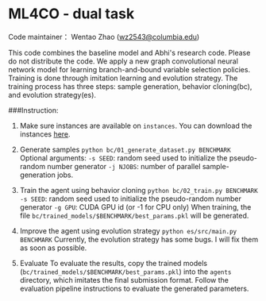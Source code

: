 #  ML4CO - dual task

Code maintainer： Wentao Zhao (wz2543@columbia.edu)

This code combines the baseline model and Abhi's research code. Please do not distribute the code.
We apply a new graph convolutional neural network model for learning branch-and-bound variable selection policies.
Training is done through imitation learning and evolution strategy. 
The training process has three steps: sample generation, behavior cloning(bc), and evolution strategy(es).


###Instruction:

1. Make sure instances are available on `instances`. You can download the instances [here](https://drive.google.com/file/d/1MytdY3IwX_aFRWdoc0mMfDN9Xg1EKUuq/view).

2. Generate samples
`python bc/01_generate_dataset.py BENCHMARK`
Optional arguments:
`-s SEED`: random seed used to initialize the pseudo-random number generator
`-j NJOBS`: number of parallel sample-generation jobs.

3. Train the agent using behavior cloning
`python bc/02_train.py BENCHMARK`
`-s SEED`: random seed used to initialize the pseudo-random number generator
`-g GPU`: CUDA GPU id (or -1 for CPU only)
When training, the file `bc/trained_models/$BENCHMARK/best_params.pkl` will be generated.

4. Improve the agent using evolution strategy
`python es/src/main.py BENCHMARK`
Currently, the evolution strategy has some bugs. I will fix them as soon as possible.

6. Evaluate
To evaluate the results, copy the trained models (`bc/trained_models/$BENCHMARK/best_params.pkl`) into the `agents` directory, which imitates the final submission format. 
Follow the evaluation pipeline instructions to evaluate the generated parameters.

